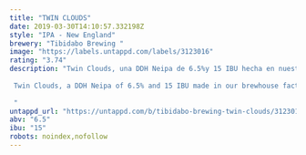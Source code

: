 ```yaml
---
title: "TWIN CLOUDS"
date: 2019-03-30T14:10:57.332198Z
style: "IPA - New England"
brewery: "Tibidabo Brewing "
image: "https://labels.untappd.com/labels/3123016"
rating: "3.74"
description: "Twin Clouds, una DDH Neipa de 6.5%y 15 IBU hecha en nuestra fábrica brewhouse de Barcelona. Se trata de una cerveza turbia cargada con los lúpulos Mosaic, Simcoe e Idaho 7 y que presenta un amargor bajo y aromas de mango, mandarina y melocotón.   Twin Clouds, a DDH Neipa of 6.5% and 15 IBU made in our brewhouse factory in Barcelona. It is a cloudy beer loaded with Mosaic, Simcoe and Idaho 7 and presents a low bitterness and aromas of mango, tangerine and peach.  "
untappd_url: "https://untappd.com/b/tibidabo-brewing-twin-clouds/3123016"
abv: "6.5"
ibu: "15"
robots: noindex,nofollow
---
```


